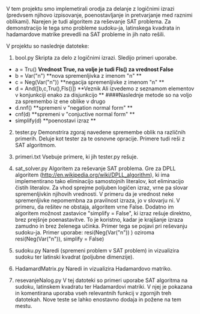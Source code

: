 V tem projektu smo implemetirali orodja za delanje z logičnimi izrazi (predvsem njihovo izpisovanje, 
poenostavljanje in pretvarjanje med raznimi oblikami). Narejen je tudi algoritem za reševanje SAT problema. 
Za demonstracijo le tega smo probleme sudoku-ja, latinskega kvadrata in hadamardove matrike prevedli na SAT probleme in jih nato rešili.

V projektu so naslednje datoteke:

1. bool.py Skripta za delo z logičnimi izrazi. Sledijo primeri uporabe. 

* a = Tru() **Vrednost True, na volje je tudi  Fls() za vrednost False** 
* b = Var("n") **nova spremenljivka z imenom "n" **
* c = Neg(Var("n")) **negacija spremenljivke z imenom "n" **
* d = And([b,c,Tru(),Fls()]) **Veznik Ali izvedemo z seznamom elementov v konjunkciji enako za disjunkcijo **
####Naslednje metode so na voljo za spremembo iz ene oblike v drugo 
* d.nnf() **spremeni v "negation normal form" **
* cnf(d) **spremeni v "conjuctive normal form" **
* simplify(d) **poenostavi izraz **

2. tester.py Demonstrira zgoraj navedene spremembe oblik na različnih primerih. Deluje kot tester za te osnovne opracije. Primere tudi reši z SAT algoritmom.

3. primeri.txt Vsebuje primere, ki jih tester.py rešuje.

4. sat_solver.py Algoritem za reševanje SAT problema. Gre za DPLL algoritem (http://en.wikipedia.org/wiki/DPLL_algorithm), ki ima implementirano tako eliminacijo samostojnih literalov, kot eliminacijo čistih literalov. Za vhod sprejme poljuben logičen izraz, vrne pa slovar spremenljivkin njihovih vrednosti. V primeru da je vrednost neke spremenljivke nepomembna za pravilnost izraza, jo v slovarju ni. V primeru, da rešitev ne obstaja, algoritem vrne False. Dodatno im algoritem možnost zastavice "simplify = False", ki izraz rešuje direktno, brez prejšnje poenastavitve. To je koristno, kadar je krajšanje izraza zamudno in brez želenega učinka. Primer tega se pojavi pri reševanju sudoku-ja. Primer uporabe: resi(Neg(Var("n")) ) oziroma resi(Neg(Var("n")), simplify = False)

5. sudoku.py Naredi (spremeni problem v SAT problem) in vizualizira sudoku ter latinski kvadrat (poljubne dimenzije).

6. HadamardMatrix.py Naredi in vizualizira Hadamardovo matriko.

7. resevanjeNalog.py V tej datoteki so primeri uporabe SAT algoritma na sudoku, latinskem kvadratu ter Hadamardovi matriki. V njej je pokazana in komentirana uporaba vseh relevantnih funkcij v zgornjih treh datotekah. Nove teste se lahko enostavno dodaja in požene na tem mestu. 